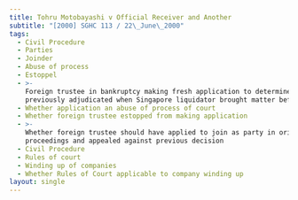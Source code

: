 ```yaml
---
title: Tohru Motobayashi v Official Receiver and Another
subtitle: "[2000] SGHC 113 / 22\_June\_2000"
tags:
  - Civil Procedure
  - Parties
  - Joinder
  - Abuse of process
  - Estoppel
  - >-
    Foreign trustee in bankruptcy making fresh application to determine matter
    previously adjudicated when Singapore liquidator brought matter before court
  - Whether application an abuse of process of court
  - Whether foreign trustee estopped from making application
  - >-
    Whether foreign trustee should have applied to join as party in original
    proceedings and appealed against previous decision
  - Civil Procedure
  - Rules of court
  - Winding up of companies
  - Whether Rules of Court applicable to company winding up
layout: single
---
```


